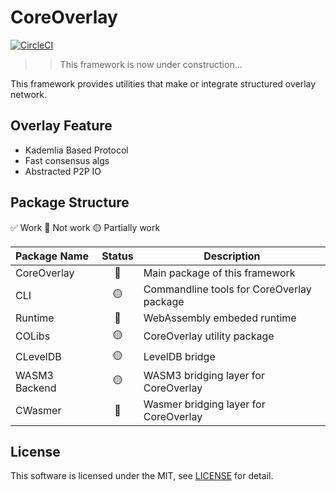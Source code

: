 # CoreOverlay

[![CircleCI](https://dl.circleci.com/status-badge/img/gh/shotastage/CoreOverlay/tree/main.svg?style=svg)](https://dl.circleci.com/status-badge/redirect/gh/shotastage/CoreOverlay/tree/main)

>> This framework is now under construction...

This framework provides utilities that make or integrate structured overlay network.


## Overlay Feature

- Kademlia Based Protocol
- Fast consensus algs
- Abstracted P2P IO


## Package Structure

✅ Work 🔴 Not work 🟡 Partially work

| Package Name | Status |  Description  |
|:-------------|:------:|---------------|
| CoreOverlay  | 🔴     | Main package of this framework |
| CLI          | 🟡     | Commandline tools for CoreOverlay package |
| Runtime      | 🔴     | WebAssembly embeded runtime |
| COLibs       | 🟡     | CoreOverlay utility package    |
| CLevelDB     | 🟡     | LevelDB bridge    |
| WASM3 Backend| 🟡     | WASM3 bridging layer for CoreOverlay     |
| CWasmer      | 🔴     | Wasmer bridging layer for CoreOverlay    |

## License

This software is licensed under the MIT, see [LICENSE](LICENSE) for detail.
